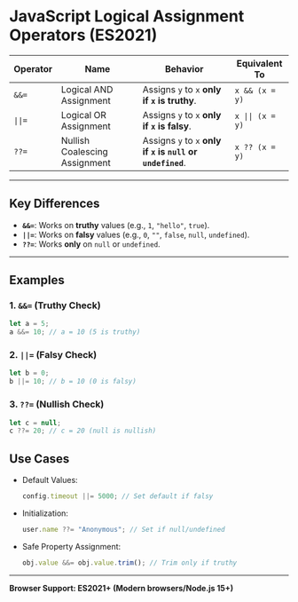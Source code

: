 # JavaScript Logical Assignment Operators (ES2021)

| Operator | Name                      | Behavior                                                                 | Equivalent To         |
|----------|---------------------------|--------------------------------------------------------------------------|-----------------------|
| `&&=`    | Logical AND Assignment    | Assigns `y` to `x` **only if `x` is truthy**.                           | `x && (x = y)`        |
| `\|\|=`    | Logical OR Assignment     | Assigns `y` to `x` **only if `x` is falsy**.                           | `x \|\| (x = y)`        |
| `??=`    | Nullish Coalescing Assignment | Assigns `y` to `x` **only if `x` is `null` or `undefined`**.        | `x ?? (x = y)`        |

---

## Key Differences
- **`&&=`**: Works on **truthy** values (e.g., `1`, `"hello"`, `true`).
- **`||=`**: Works on **falsy** values (e.g., `0`, `""`, `false`, `null`, `undefined`).
- **`??=`**: Works **only** on `null` or `undefined`.

---

## Examples
### 1. `&&=` (Truthy Check)
```javascript
let a = 5;
a &&= 10; // a = 10 (5 is truthy)  
```

### 2. `||=` (Falsy Check)
```javascript
let b = 0;
b ||= 10; // b = 10 (0 is falsy)
```

### 3. `??=` (Nullish Check)
```javascript
let c = null;
c ??= 20; // c = 20 (null is nullish)
```

## Use Cases
* Default Values:
  ```javascript
  config.timeout ||= 5000; // Set default if falsy
  ```
* Initialization:
  ```javascript
  user.name ??= "Anonymous"; // Set if null/undefined
  ```
* Safe Property Assignment:
  ```javascript
  obj.value &&= obj.value.trim(); // Trim only if truthy
  ```
---
__Browser Support: ES2021+ (Modern browsers/Node.js 15+)__